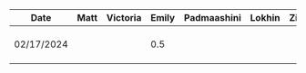 | Date       | Matt   | Victoria | Emily   | Padmaashini  | Lokhin  | Zihe   | Task                          |
|------------|--------|----------|---------|--------------|---------|--------|-------------------------------|
|02/17/2024  |        |          |0.5      |              |         |        |Set up initial project         |


